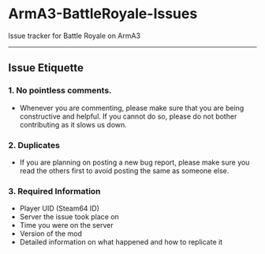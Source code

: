 ArmA3-BattleRoyale-Issues
=========================

Issue tracker for Battle Royale on ArmA3

----------
## Issue Etiquette ##

### 1. No pointless comments. ###


- Whenever you are commenting, please make sure that you are being constructive and helpful. If you cannot do so, please do not bother contributing as it slows us down.

### 2.  Duplicates ###
- If you are planning on posting a new bug report, please make sure you read the others first to avoid posting the same as someone else.

### 3.   Required Information
- Player UID (Steam64 ID)
- Server the issue took place on
- Time you were on the server
- Version of the mod
- Detailed information on what happened and how to replicate it